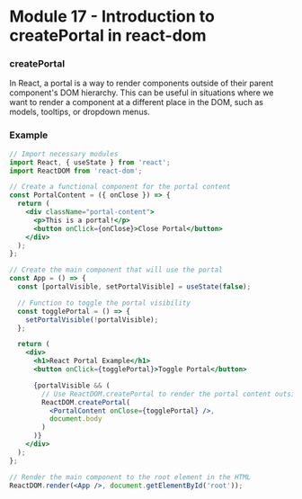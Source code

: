 # Module 17 - Introduction to createPortal in react-dom

### createPortal
In React, a portal is a way to render components outside of their parent component's DOM hierarchy. This can be useful in situations where we want to render a component at a different place in the DOM, such as models, tooltips, or dropdown menus.

### Example
``` jsx
// Import necessary modules
import React, { useState } from 'react';
import ReactDOM from 'react-dom';

// Create a functional component for the portal content
const PortalContent = ({ onClose }) => {
  return (
    <div className="portal-content">
      <p>This is a portal!</p>
      <button onClick={onClose}>Close Portal</button>
    </div>
  );
};

// Create the main component that will use the portal
const App = () => {
  const [portalVisible, setPortalVisible] = useState(false);

  // Function to toggle the portal visibility
  const togglePortal = () => {
    setPortalVisible(!portalVisible);
  };

  return (
    <div>
      <h1>React Portal Example</h1>
      <button onClick={togglePortal}>Toggle Portal</button>

      {portalVisible && (
        // Use ReactDOM.createPortal to render the portal content outside the main component hierarchy
        ReactDOM.createPortal(
          <PortalContent onClose={togglePortal} />,
          document.body
        )
      )}
    </div>
  );
};

// Render the main component to the root element in the HTML
ReactDOM.render(<App />, document.getElementById('root'));
```